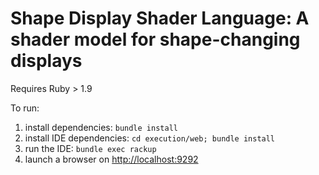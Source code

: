 Shape Display Shader Language: A shader model for shape-changing displays
========

Requires Ruby > 1.9

To run:


1. install dependencies: `bundle install`
2. install IDE dependencies: `cd execution/web; bundle install`
3. run the IDE: `bundle exec rackup`
4. launch a browser on [http://localhost:9292](http://localhost:9292) 